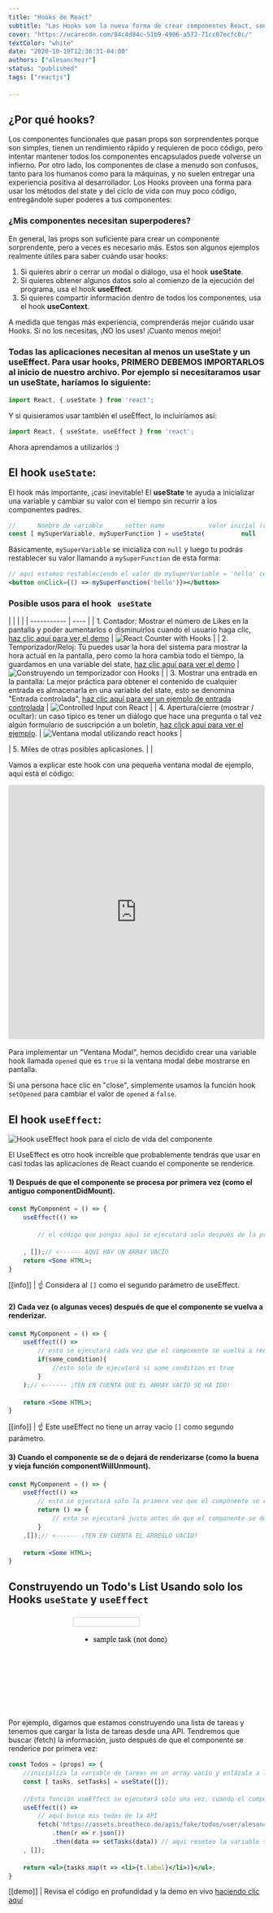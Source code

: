 ```yaml
---
title: "Hooks de React"
subtitle: "Los Hooks son la nueva forma de crear componentes React, son imposibles de evitar. En esta lección nos enfocaremos en los 2 más importantes: useState y useEffect"
cover: "https://ucarecdn.com/84c4d84c-51b9-4906-a572-71cc07ecfc8c/"
textColor: "white"
date: "2020-10-19T12:36:31-04:00"
authors: ["alesanchezr"]
status: "published"
tags: ["reactjs"]

---
```


## ¿Por qué hooks?

Los componentes funcionales que pasan props son sorprendentes porque son simples, tienen un rendimiento rápido y requieren de poco código, pero intentar mantener todos los componentes encapsulados puede volverse un infierno. Por otro lado, los componentes de clase a menudo son confusos, tanto para los humanos como para la máquinas, y no suelen entregar una experiencia positiva al desarrollador. Los Hooks proveen una forma para usar los métodos del state y del ciclo de vida con muy poco código, entregándole super poderes a tus componentes:

### ¿Mis componentes necesitan superpoderes?

En general, las props son suficiente para crear un componente sorprendente, pero a veces es necesario más. Estos son algunos ejemplos realmente útiles para saber cuándo usar hooks:

1. Si quieres abrir o cerrar un modal o diálogo, usa el hook **useState**.
2. Si quieres obtener algunos datos solo al comienzo de la ejecución del programa, usa el hook **useEffect**.
3. Si quieres compartir información dentro de todos los componentes, usa el hook **useContext**.

A medida que tengas más experiencia, comprenderás mejor cuándo usar Hooks. Si no los necesitas, ¡NO los uses! ¡Cuanto menos mejor!

### Todas las aplicaciones necesitan al menos un <strong>useState</strong> y un <strong>useEffect</strong>. Para usar hooks, PRIMERO DEBEMOS IMPORTARLOS al inicio de nuestro archivo. Por ejemplo si necesitaramos usar un useState, haríamos lo siguiente:

```jsx
import React, { useState } from 'react';
```

Y si quisieramos usar también el useEffect, lo incluiríamos así:

```jsx
import React, { useState, useEffect } from 'react';
```

Ahora aprendamos a utilizarlos :)

## El hook `useState`:

El hook más importante, ¡casi inevitable! El <strong>useState</strong> te ayuda a inicializar una variable y cambiar su valor con el tiempo sin recurrir a los componentes padres.

```jsx
//      Nombre de variable      setter name            valor inicial (cualquier valor)
const [ mySuperVariable, mySuperFunction ] = useState(          null        );
```

Básicamente, `mySuperVariable` se inicializa con `null` y luego tu podrás restablecer su valor llamando a `mySuperFunction` de esta forma:

```jsx
// aqui estamos restableciendo el valor de mySuperVariable = 'hello' cuando el usuario hace clic en un botón
<button onClick={() => mySuperFunction('hello')}></button>
```

### Posible usos para </strong>el hook ` useState` </strong>

|  |  |  |
| ----------- | ---- |
| 1. Contador: Mostrar el número de Likes en la pantalla y poder aumentarlos o disminuirlos cuando el usuario haga clic, [haz clic aquí para ver el demo](https://codesandbox.io/s/wild-pond-soxu8?fontsize=14) | ![React Counter with Hooks](https://ucarecdn.com/af747595-cf02-42ca-a6bf-00c0c512ef40/reactcounterhooks.gif) |
| 2. Temporizador/Reloj: Tú puedes usar la hora del sistema para mostrar la hora actual en la pantalla, pero como la hora cambia todo el tiempo, la guardamos en una variable del state, [haz clic aquí para ver el demo](https://codesandbox.io/s/hungry-paper-kkh7g?fontsize=14) | ![Construyendo un temporizador con Hooks](https://ucarecdn.com/763d40a2-d4ea-4cf5-a2cd-dc777f71efcb/timerreacthooks.gif) |
| 3. Mostrar una entrada en la pantalla: La mejor práctica para obtener el contenido de cualquier entrada es almacenarla en una variable del state, esto se denomina "Entrada controlada", [haz clic aquí para ver un ejemplo de entrada controlada](https://codesandbox.io/s/brave-albattani-irhy7?fontsize=14) | ![Controlled Input con React](https://ucarecdn.com/d1347307-d440-464f-a793-7a457e9903ad/controlledinputreact.gif) |
| 4. Apertura/cierre (mostrar / ocultar): un caso típico es tener un diálogo que hace una pregunta o tal vez algún formulario de suscripción a un boletín, [haz click aquí para ver el ejemplo](https://codesandbox.io/s/modal-window-component-with-hooks-vb6de?fontsize=14). | ![Ventana modal utilizando react hooks](https://ucarecdn.com/03d2c2c4-f510-4088-9bb0-1665dbfe8a68/modalwindowhooks.gif) |

| 5. Miles de otras posibles aplicasiones. | |

Vamos a explicar este hook con una pequeña ventana modal de ejemplo, aquí está el código:

<iframe src="https://codesandbox.io/embed/goofy-sutherland-vb6de?fontsize=14" title="Modal with hooks" allow="geolocation; microphone; camera; midi; vr; accelerometer; gyroscope; payment; ambient-light-sensor; encrypted-media; usb" style="width:100%; height:500px; border:0; border-radius: 4px; overflow:hidden;" sandbox="allow-modals allow-forms allow-popups allow-scripts allow-same-origin"></iframe>

Para implementar un "Ventana Modal", hemos decidido crear una variable hook llamada `opened` que es `true` si la ventana modal debe mostrarse en pantalla.

Si una persona hace clic en "close", simplemente usamos la función hook `setOpened` para cambiar el valor de `opened` a `false`.

## El hook `useEffect`:

![Hook useEffect hook para el ciclo de vida del componente](https://ucarecdn.com/945ae0a2-2495-4955-9e9a-46fdd3efc682/componentlifecyclehooks.png)

El UseEffect es otro hook increíble que probablemente tendrás que usar en casi todas las aplicaciones de React cuando el componente se renderice.

#### 1) Después de que el componente se procesa por primera vez (como el antiguo componentDidMount).
```jsx
const MyComponent = () => {
    useEffect(() =>

        // el código que pongas aquí se ejecutará solo después de la primera vez que el componente se renderice

    , []);// <------ AQUI HAY UN ARRAY VACÏO
    return <Some HTML>;
}
```
[[info]]
| :point_up: Considera al `[]` como el segundo parámetro de useEffect.

#### 2) Cada vez (o algunas veces) después de que el componente se vuelva a renderizar.
```jsx
const MyComponent = () => {
    useEffect(() =>
        // esto se ejecutará cada vez que el componente se vuelva a renderizar
        if(some_condition){
            //esto solo de ejecutará si some_condition es true
        }
    );// <------ ¡TEN EN CUENTA QUE EL ARRAY VACÍO SE HA IDO!

    return <Some HTML>;
}
```
[[info]]
| :point_up: Este useEffect no tiene un array vacío `[]` como segundo parámetro.

#### 3) Cuando el componente se de o dejará de renderizarse (como la buena y vieja función componentWillUnmount).
```jsx
const MyComponent = () => {
    useEffect(() =>
        // esto se ejecutará solo la primera vez que el componente se renderice.
        return () => {
            // esto se ejecutará justo antes de que el componente se desmonte
        }
    ,[]);// <------ ¡TEN EN CUENTA EL ARREGLO VACÍO!

    return <Some HTML>;
}
```

## Construyendo un Todo's List Usando solo los Hooks `useState` y `useEffect`

<p align="center">
    <img src="../../assets/images/41f4a2be-380f-47af-acab-d479acf80921todolisthooks.gif">
</p>

Por ejemplo, digamos que estamos construyendo una lista de tareas y tenemos que cargar la lista de tareas desde una API. Tendremos que buscar (fetch) la información, justo después de que el componente se renderice por primera vez:

```jsx
const Todos = (props) => {
    //inicializa la variable de tareas en un array vacío y enlázala a la función setTasks
    const [ tasks, setTasks] = useState([]);

    //Esta función useEffect se ejecutará solo una vez, cuando el componente finalmente se cargue por primera vez.
    useEffect(() =>
        // aquí busco mis todos de la API
        fetch('https://assets.breatheco.de/apis/fake/todos/user/alesanchezr')
            .then(r => r.json())
            .then(data => setTasks(data)) // aqui reseteo la variable tasks con los datos entrantes.
    , []);

    return <ul>{tasks.map(t => <li>{t.label}</li>)}</ul>;
}
```
[[demo]]
| Revisa el código en profundidad y la demo en vivo [haciendo clic aquí](https://codesandbox.io/s/xenodochial-varahamihira-egh86?fontsize=14)
